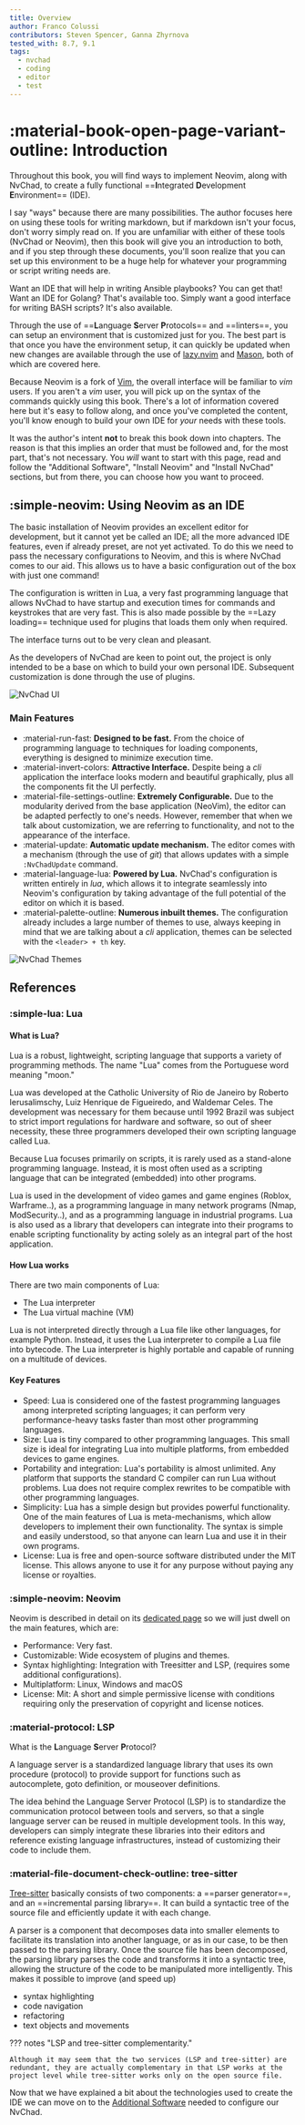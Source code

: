 ```yaml
---
title: Overview
author: Franco Colussi
contributors: Steven Spencer, Ganna Zhyrnova
tested_with: 8.7, 9.1
tags:
  - nvchad
  - coding
  - editor
  - test
---
```


# :material-book-open-page-variant-outline: Introduction

Throughout this book, you will find ways to implement Neovim, along with NvChad, to create a fully functional ==**I**ntegrated **D**evelopment **E**nvironment== (IDE).

I say "ways" because there are many possibilities. The author focuses here on using these tools for writing markdown, but if markdown isn't your focus, don't worry simply read on. If you are unfamiliar with either of these tools (NvChad or Neovim), then this book will give you an introduction to both, and if you step through these documents, you'll soon realize that you can set up this environment to be a huge help for whatever your programming or script writing needs are.

Want an IDE that will help in writing Ansible playbooks? You can get that! Want an IDE for Golang? That's available too. Simply want a good interface for writing BASH scripts? It's also available.

Through the use of ==**L**anguage **S**erver **P**rotocols== and ==linters==, you can setup an environment that is customized just for you. The best part is that once you have the environment setup, it can quickly be updated when new changes are available through the use of [lazy.nvim](https://github.com/folke/lazy.nvim) and [Mason](https://github.com/williamboman/mason.nvim), both of which are covered here.

Because Neovim is a fork of [Vim](https://www.vim.org/), the overall interface will be familiar to *vim* users. If you aren't a *vim* user, you will pick up on the syntax of the commands quickly using this book. There's a lot of information covered here but it's easy to follow along, and once you've completed the content, you'll know enough to build your own IDE for *your* needs with these tools.

It was the author's intent **not** to break this book down into chapters. The reason is that this implies an order that must be followed and, for the most part, that's not necessary. You *will* want to start with this page, read and follow the "Additional Software", "Install Neovim" and "Install NvChad" sections, but from there, you can choose how you want to proceed.

## :simple-neovim: Using Neovim as an IDE

The basic installation of Neovim provides an excellent editor for development, but it cannot yet be called an IDE; all the more advanced IDE features, even if already preset, are not yet activated. To do this we need to pass the necessary configurations to Neovim, and this is where NvChad comes to our aid. This allows us to have a basic configuration out of the box with just one command!

The configuration is written in Lua, a very fast programming language that allows NvChad to have startup and execution times for commands and keystrokes that are very fast. This is also made possible by the ==Lazy loading== technique used for plugins that loads them only when required.

The interface turns out to be very clean and pleasant.

As the developers of NvChad are keen to point out, the project is only intended to be a base on which to build your own personal IDE. Subsequent customization is done through the use of plugins.

![NvChad UI](images/nvchad_rocky.png)

### Main Features

* :material-run-fast: **Designed to be fast.** From the choice of programming language to techniques for loading components, everything is designed to minimize execution time.
* :material-invert-colors: **Attractive Interface.** Despite being a *cli* application the interface looks modern and beautiful graphically, plus all the components fit the UI perfectly.
* :material-file-settings-outline: **Extremely Configurable.** Due to the modularity derived from the base application (NeoVim), the editor can be adapted perfectly to one's needs. However, remember that when we talk about customization, we are referring to functionality, and not to the appearance of the interface.
* :material-update: **Automatic update mechanism.** The editor comes with a mechanism (through the use of *git*) that allows updates with a simple `:NvChadUpdate` command.
* :material-language-lua: **Powered by Lua.** NvChad's configuration is written entirely in *lua*, which allows it to integrate seamlessly into Neovim's configuration by taking advantage of the full potential of the editor on which it is based.
* :material-palette-outline: **Numerous inbuilt themes.** The configuration already includes a large number of themes to use, always keeping in mind that we are talking about a *cli* application, themes can be selected with the `<leader> + th` key.

![NvChad Themes](images/nvchad_th.png)

## References

### :simple-lua: Lua

#### What is Lua?

Lua is a robust, lightweight, scripting language that supports a variety of programming methods. The name "Lua" comes from the Portuguese word meaning "moon."

Lua was developed at the Catholic University of Rio de Janeiro by Roberto Ierusalimschy, Luiz Henrique de Figueiredo, and Waldemar Celes. The development was necessary for them because until 1992 Brazil was subject to strict import regulations for hardware and software, so out of sheer necessity, these three programmers developed their own scripting language called Lua.

Because Lua focuses primarily on scripts, it is rarely used as a stand-alone programming language. Instead, it is most often used as a scripting language that can be integrated (embedded) into other programs.

Lua is used in the development of video games and game engines (Roblox, Warframe..), as a programming language in many network programs (Nmap, ModSecurity..), and as a programming language in industrial programs. Lua is also used as a library that developers can integrate into their programs to enable scripting functionality by acting solely as an integral part of the host application.

#### How Lua works

There are two main components of Lua:

* The Lua interpreter
* The Lua virtual machine (VM)

Lua is not interpreted directly through a Lua file like other languages, for example Python. Instead, it uses the Lua interpreter to compile a Lua file into bytecode. The Lua interpreter is highly portable and capable of running on a multitude of devices.

#### Key Features

* Speed: Lua is considered one of the fastest programming languages among interpreted scripting languages; it can perform very performance-heavy tasks faster than most other programming languages.
* Size: Lua is tiny compared to other programming languages. This small size is ideal for integrating Lua into multiple platforms, from embedded devices to game engines.
* Portability and integration: Lua's portability is almost unlimited. Any platform that supports the standard C compiler can run Lua without problems. Lua does not require complex rewrites to be compatible with other programming languages.
* Simplicity: Lua has a simple design but provides powerful functionality. One of the main features of Lua is meta-mechanisms, which allow developers to implement their own functionality. The syntax is simple and easily understood, so that anyone can learn Lua and use it in their own programs.
* License: Lua is free and open-source software distributed under the MIT license. This allows anyone to use it for any purpose without paying any license or royalties.

### :simple-neovim: Neovim

Neovim is described in detail on its [dedicated page](./install_nvim.md) so we will just dwell on the main features, which are:

* Performance: Very fast.
* Customizable: Wide ecosystem of plugins and themes.
* Syntax highlighting: Integration with Treesitter and LSP, (requires some additional configurations).
* Multiplatform: Linux, Windows and macOS
* License: Mit: A short and simple permissive license with conditions requiring only the preservation of copyright and license notices.

### :material-protocol: LSP

What is the **L**anguage **S**erver **P**rotocol?

A language server is a standardized language library that uses its own procedure (protocol) to provide support for functions such as autocomplete, goto definition, or mouseover definitions.

The idea behind the Language Server Protocol (LSP) is to standardize the communication protocol between tools and servers, so that a single language server can be reused in multiple development tools. In this way, developers can simply integrate these libraries into their editors and reference existing language infrastructures, instead of customizing their code to include them.

### :material-file-document-check-outline: tree-sitter

[Tree-sitter](https://tree-sitter.github.io/tree-sitter/) basically consists of two components: a ==parser generator==, and an ==incremental parsing library==. It can build a syntactic tree of the source file and efficiently update it with each change.

A parser is a component that decomposes data into smaller elements to facilitate its translation into another language, or as in our case, to be then passed to the parsing library. Once the source file has been decomposed, the parsing library parses the code and transforms it into a syntactic tree, allowing the structure of the code to be manipulated more intelligently. This makes it possible to improve (and speed up)

* syntax highlighting
* code navigation
* refactoring
* text objects and movements

??? notes "LSP and tree-sitter complementarity."

    Although it may seem that the two services (LSP and tree-sitter) are redundant, they are actually complementary in that LSP works at the project level while tree-sitter works only on the open source file.

Now that we have explained a bit about the technologies used to create the IDE we can move on to the [Additional Software](./additional_software.md) needed to configure our NvChad.
